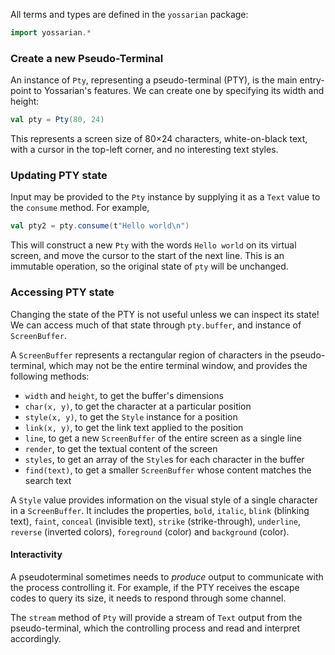 All terms and types are defined in the `yossarian` package:
```scala
import yossarian.*
```

### Create a new Pseudo-Terminal

An instance of `Pty`, representing a pseudo-terminal (PTY), is the main
entry-point to Yossarian's features. We can create one by specifying its width
and height:
```scala
val pty = Pty(80, 24)
```

This represents a screen size of 80×24 characters, white-on-black text, with a
cursor in the top-left corner, and no interesting text styles.

### Updating PTY state

Input may be provided to the `Pty` instance by supplying it as a `Text` value
to the `consume` method. For example,
```scala
val pty2 = pty.consume(t"Hello world\n")
```

This will construct a new `Pty` with the words `Hello world` on its virtual
screen, and move the cursor to the start of the next line. This is an immutable
operation, so the original state of `pty` will be unchanged.

### Accessing PTY state

Changing the state of the PTY is not useful unless we can inspect its state! We
can access much of that state through `pty.buffer`, and instance of
`ScreenBuffer`.

A `ScreenBuffer` represents a rectangular region of characters in the
pseudo-terminal, which may not be the entire terminal window, and provides the
following methods:
 - `width` and `height`, to get the buffer's dimensions
 - `char(x, y)`, to get the character at a particular position
 - `style(x, y)`, to get the `Style` instance for a position
 - `link(x, y)`, to get the link text applied to the position
 - `line`, to get a new `ScreenBuffer` of the entire screen as a single line
 - `render`, to get the textual content of the screen
 - `styles`, to get an array of the `Style`s for each character in the buffer
 - `find(text)`, to get a smaller `ScreenBuffer` whose content matches the
   search text

A `Style` value provides information on the visual style of a single character
in a `ScreenBuffer`. It includes the properties, `bold`, `italic`, `blink`
(blinking text), `faint`, `conceal` (invisible text), `strike`
(strike-through), `underline`, `reverse` (inverted colors), `foreground`
(color) and `background` (color).

#### Interactivity

A pseudoterminal sometimes needs to _produce_ output to communicate with the
process controlling it. For example, if the PTY receives the escape codes to
query its size, it needs to respond through some channel.

The `stream` method of `Pty` will provide a stream of `Text` output from the
pseudo-terminal, which the controlling process and read and interpret
accordingly.



